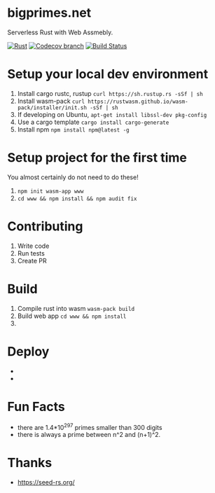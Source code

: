 bigprimes.net
======

Serverless Rust with Web Assmebly.

[![Rust](https://img.shields.io/badge/Rust%20%3E%3D%201.36-000.svg?style=flat-square&logo=rust&colorA=ffffff&style=popout)](https://rust-lang.org/)
[![Codecov branch](https://img.shields.io/codecov/c/github/craigmayhew/bigprimes.net/master.svg)](https://codecov.io/gh/craigmayhew/bigprimes.net)
[![Build Status](https://travis-ci.org/craigmayhew/bigprimes.net.svg?branch=master)](https://travis-ci.org/craigmayhew/bigprimes.net)

Setup your local dev environment
===

 1. Install cargo rustc, rustup `curl https://sh.rustup.rs -sSf | sh`
 2. Install wasm-pack `curl https://rustwasm.github.io/wasm-pack/installer/init.sh -sSf | sh`
 3. If developing on Ubuntu, `apt-get install libssl-dev pkg-config`
 4. Use a cargo template `cargo install cargo-generate`
 5. Install npm `npm install npm@latest -g`

Setup project for the first time
===
You almost certainly do not need to do these!
 1. `npm init wasm-app www`
 2. `cd www && npm install && npm audit fix`

Contributing
===

 1. Write code
 2. Run tests
 3. Create PR

Build
===

 1. Compile rust into wasm `wasm-pack build`
 2. Build web app `cd www && npm install`
 3. 
 
Deploy
===

 -
 -

Fun Facts
===
- there are 1.4\*10<sup>297</sup> primes smaller than 300 digits
- there is always a prime between n^2 and (n+1)^2.

Thanks
===
 - https://seed-rs.org/
 